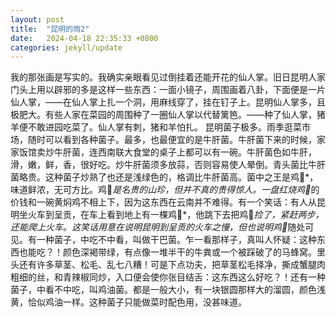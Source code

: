 ```yaml
---
layout: post
title:  "昆明的雨2"
date:   2024-04-18 22:35:33 +0800
categories: jekyll/update
---
```

我的那张画是写实的。我确实亲眼看见过倒挂着还能开花的仙人掌。旧日昆明人家门头上用以辟邪的多是这样一些东西：一面小镜子，周围画着八卦，下面便是一片仙人掌，——在仙人掌上扎一个洞，用麻线穿了，挂在钉子上。昆明仙人掌多，且极肥大。有些人家在菜园的周围种了一圈仙人掌以代替篱笆。——种了仙人掌，猪羊便不敢进园吃菜了。仙人掌有刺，猪和羊怕扎。
昆明菌子极多。雨季逛菜市场，随时可以看到各种菌子。最多，也最便宜的是牛肝菌。牛肝菌下来的时候，家家饭馆卖炒牛肝菌，连西南联大食堂的桌子上都可以有一碗。牛肝菌色如牛肝，滑，嫩，鲜，香，很好吃。炒牛肝菌须多放蒜，否则容易使人晕倒。青头菌比牛肝菌略贵。这种菌子炒熟了也还是浅绿色的，格调比牛肝菌高。菌中之王是鸡𭎂*，味道鲜浓，无可方比。鸡𭎂*是名贵的山珍，但并不真的贵得惊人。一盘红烧鸡𭎂*的价钱和一碗黄焖鸡不相上下，因为这东西在云南并不难得。有一个笑话：有人从昆明坐火车到呈贡，在车上看到地上有一棵鸡𭎂*，他跳下去把鸡𭎂*捡了，紧赶两步，还能爬上火车。这笑话用意在说明昆明到呈贡的火车之慢，但也说明鸡𭎂*随处可见。有一种菌子，中吃不中看，叫做干巴菌。乍一看那样子，真叫人怀疑：这种东西也能吃？！颜色深褐带绿，有点像一堆半干的牛粪或一个被踩破了的马蜂窝。里头还有许多草茎、松毛、乱七八糟！可是下点功夫，把草茎松毛择净，撕成蟹腿肉粗细的丝，和青辣椒同炒，入口便会使你张目结舌：这东西这么好吃？！还有一种菌子，中看不中吃，叫鸡油菌。都是一般大小，有一块银圆那样大的溜圆，颜色浅黄，恰似鸡油一样。这种菌子只能做菜时配色用，没甚味道。
